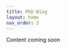 ```yaml
---
title: PhD Blog
layout: home
nav_order: 3
---
```


Content coming soon

<!-- Self-explanatory really. Need to look up how to layer blog posts within here and display them or something>